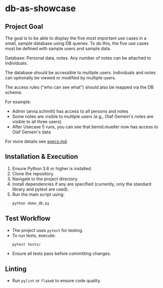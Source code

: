 # db-as-showcase

## Project Goal
The goal is to be able to display the five most important use cases in a small, sample database using DB queries. To do this, the five use cases must be defined with sample users and sample data.

Database: Personal data, notes. Any number of notes can be attached to individuals.

The database should be accessible to multiple users. Individuals and notes can optionally be viewed or modified by multiple users. 

The access rules (“who can see what”) should also be mapped via the DB schema.

For example:
- Admin (anna.schmitt) has access to all persons and notes
- Some notes are visible to multiple users (e.g., Olaf Gemein's notes are visible to all three users)
- After Usecase 5 runs, you can see that bernd.mueller now has access to Olaf Gemein's data

For more details see [specs.md](specs.md).

## Installation & Execution
1. Ensure Python 3.8 or higher is installed.
2. Clone the repository.
3. Navigate to the project directory.
4. Install dependencies if any are specified (currently, only the standard library and pytest are used).
5. Run the main script using:
   ```bash
   python demo_db.py
   ```

## Test Workflow
- The project uses `pytest` for testing.
- To run tests, execute:
  ```bash
  pytest tests/
  ```
- Ensure all tests pass before committing changes.

## Linting
- Run `pylint` or `flake8` to ensure code quality.